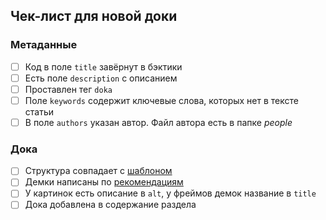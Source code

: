 ## Чек-лист для новой доки

### Метаданные

- [ ] Код в поле `title` завёрнут в бэктики
- [ ] Есть поле `description` с описанием
- [ ] Проставлен тег `doka`
- [ ] Поле `keywords` содержит ключевые слова, которых нет в тексте статьи
- [ ] В поле `authors` указан автор. Файл автора есть в папке _people_

### Дока

- [ ] Структура совпадает с [шаблоном](https://github.com/doka-guide/content/blob/main/docs/examples/doka.md)
- [ ] Демки написаны по [рекомендациям](https://github.com/doka-guide/content/blob/main/docs/demos.md)
- [ ] У картинок есть описание в `alt`, у фреймов демок название в `title`
- [ ] Дока добавлена в содержание раздела
